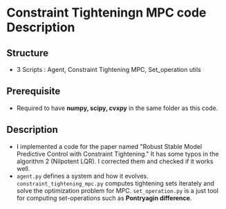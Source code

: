 # Constraint Tighteningn MPC code Description

## Structure
* 3 Scripts : Agent, Constraint Tightening MPC, Set_operation utils

## Prerequisite
* Required to have **numpy, scipy, cvxpy** in the same folder as this code. 

## Description
* I implemented a code for the paper named "Robust Stable Model Predictive Control with Constraint Tightening." It has some typos in the algorithm 2 (Nilpotent LQR). I corrected them and checked if it works well.
* `agent.py` defines a system and how it evolves. `constraint_tightening_mpc.py` computes tightening sets iterately and solve the optimization problem for MPC. `set_operation.py` is a just tool for computing set-operations such as **Pontryagin difference**. 

